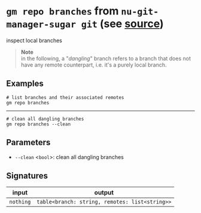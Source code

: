 # `gm repo branches` from `nu-git-manager-sugar git` (see [source](https://github.com/amtoine/nu-git-manager/blob/main/pkgs/nu-git-manager-sugar/nu-git-manager-sugar/git/mod.nu#L72))
inspect local branches

> **Note**  
> in the following, a "*dangling*" branch refers to a branch that does not have any remote
> counterpart, i.e. it's a purely local branch.

## Examples
```nushell
# list branches and their associated remotes
gm repo branches
```
---
```nushell
# clean all dangling branches
gm repo branches --clean
```

## Parameters
- `--clean` <`bool`>: clean all dangling branches


## Signatures
| input     | output                                         |
| --------- | ---------------------------------------------- |
| `nothing` | `table<branch: string, remotes: list<string>>` |
